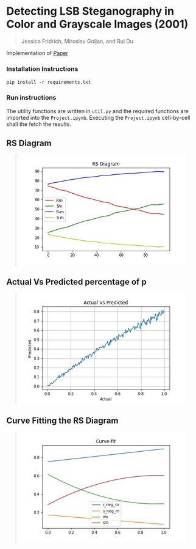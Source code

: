 # Detecting LSB Steganography in Color and Grayscale Images (2001)
>Jessica Fridrich, Miroslav Goljan, and Rui Du

Implementation of [Paper](https://staff.emu.edu.tr/alexanderchefranov/Documents/CMSE492/Fridrich%20Steganalysis%202001.pdf)


### Installation Instructions

```
pip install -r requirements.txt
```

### Run instructions

The utility functions are written in ```util.py``` and the required functions are imported into the ```Project.ipynb```. Executing the ```Project.ipynb``` cell-by-cell shall the fetch the results.

## RS Diagram
>![RS Diagram](./output/output-rs-diagram-img-03.jpg)

## Actual Vs Predicted percentage of p
>![Actual Vs Predicted percentage of p](./output/output-predicted-vs-actual-img-03.jpg)

## Curve Fitting the RS Diagram
>![Curve Fitting the RS Diagram](./output/cute-fit-img-03.jpg)
